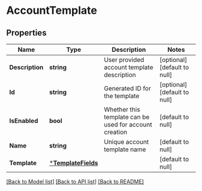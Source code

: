 # AccountTemplate

## Properties
Name | Type | Description | Notes
------------ | ------------- | ------------- | -------------
**Description** | **string** | User provided account template description | [optional] [default to null]
**Id** | **string** | Generated ID for the template | [optional] [default to null]
**IsEnabled** | **bool** | Whether this template can be used for account creation | [default to null]
**Name** | **string** | Unique account template name | [default to null]
**Template** | [***TemplateFields**](template_fields.md) |  | [default to null]

[[Back to Model list]](../README.md#documentation-for-models) [[Back to API list]](../README.md#documentation-for-api-endpoints) [[Back to README]](../README.md)


